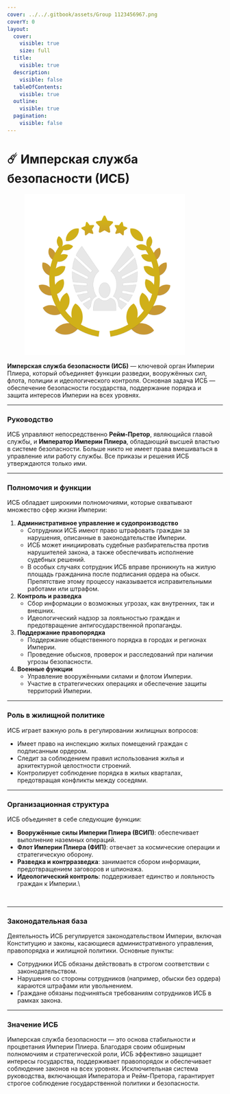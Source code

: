 ```yaml
---
cover: ../../.gitbook/assets/Group 1123456967.png
coverY: 0
layout:
  cover:
    visible: true
    size: full
  title:
    visible: true
  description:
    visible: false
  tableOfContents:
    visible: true
  outline:
    visible: true
  pagination:
    visible: false
---
```


# ☄️ Имперская служба безопасности (ИСБ)

<figure><img src="../../.gitbook/assets/Group 1123456969 (1).png" alt="" width="375"><figcaption></figcaption></figure>

**Имперская служба безопасности (ИСБ)** — ключевой орган Империи Плиера, который объединяет функции разведки, вооружённых сил, флота, полиции и идеологического контроля. Основная задача ИСБ — обеспечение безопасности государства, поддержание порядка и защита интересов Империи на всех уровнях.

***

### Руководство

ИСБ управляют непосредственно **Рейм-Претор**, являющийся главой службы, и **Император Империи Плиера**, обладающий высшей властью в системе безопасности. Больше никто не имеет права вмешиваться в управление или работу службы. Все приказы и решения ИСБ утверждаются только ими.

***

### Полномочия и функции

ИСБ обладает широкими полномочиями, которые охватывают множество сфер жизни Империи:

1. **Административное управление и судопроизводство**
   * Сотрудники ИСБ имеют право штрафовать граждан за нарушения, описанные в законодательстве Империи.
   * ИСБ может инициировать судебные разбирательства против нарушителей закона, а также обеспечивать исполнение судебных решений.
   * В особых случаях сотрудник ИСБ вправе проникнуть на жилую площадь гражданина после подписания ордера на обыск. Препятствие этому процессу наказывается исправительными работами или штрафом.
2. **Контроль и разведка**
   * Сбор информации о возможных угрозах, как внутренних, так и внешних.
   * Идеологический надзор за лояльностью граждан и предотвращение антигосударственной пропаганды.
3. **Поддержание правопорядка**
   * Поддержание общественного порядка в городах и регионах Империи.
   * Проведение обысков, проверок и расследований при наличии угрозы безопасности.
4. **Военные функции**
   * Управление вооружёнными силами и флотом Империи.
   * Участие в стратегических операциях и обеспечение защиты территорий Империи.

***

### Роль в жилищной политике

ИСБ играет важную роль в регулировании жилищных вопросов:

* Имеет право на инспекцию жилых помещений граждан с подписанным ордером.
* Следит за соблюдением правил использования жилья и архитектурной целостности строений.
* Контролирует соблюдение порядка в жилых кварталах, предотвращая конфликты между соседями.

***

### Организационная структура

ИСБ объединяет в себе следующие функции:

* **Вооружённые силы Империи Плиера (ВСИП)**: обеспечивает выполнение наземных операций.
* **Флот Империи Плиера (ФИП)**: отвечает за космические операции и стратегическую оборону.
* **Разведка и контрразведка**: занимается сбором информации, предотвращением заговоров и шпионажа.
* **Идеологический контроль**: поддерживает единство и лояльность граждан к Империи.\\

<figure><img src="../../.gitbook/assets/Иерархия ИСБ.png" alt=""><figcaption></figcaption></figure>

***

### Законодательная база

Деятельность ИСБ регулируется законодательством Империи, включая Конституцию и законы, касающиеся административного управления, правопорядка и жилищной политики. Основные пункты:

* Сотрудники ИСБ обязаны действовать в строгом соответствии с законодательством.
* Нарушения со стороны сотрудников (например, обыски без ордера) караются штрафами или увольнением.
* Граждане обязаны подчиняться требованиям сотрудников ИСБ в рамках закона.

***

### Значение ИСБ

Имперская служба безопасности — это основа стабильности и процветания Империи Плиера. Благодаря своим обширным полномочиям и стратегической роли, ИСБ эффективно защищает интересы государства, поддерживает правопорядок и обеспечивает соблюдение законов на всех уровнях. Исключительная система руководства, включающая Императора и Рейм-Претора, гарантирует строгое соблюдение государственной политики и безопасности.
